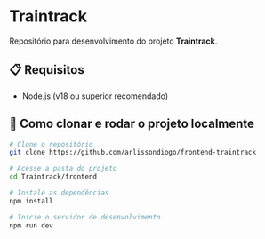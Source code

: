 # Traintrack

Repositório para desenvolvimento do projeto **Traintrack**.

## 📋 Requisitos

- Node.js (v18 ou superior recomendado)

## 🚀 Como clonar e rodar o projeto localmente

```bash
# Clone o repositório
git clone https://github.com/arlissondiogo/frontend-traintrack

# Acesse a pasta do projeto
cd Traintrack/frontend

# Instale as dependências
npm install

# Inicie o servidor de desenvolvimento
npm run dev
```
